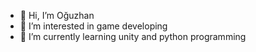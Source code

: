 - 👋 Hi, I’m Oğuzhan
- 👀 I’m interested in game developing
- 🌱 I’m currently learning unity and python programming


<!---
alduin53/alduin53 is a ✨ special ✨ repository because its `README.md` (this file) appears on your GitHub profile.
You can click the Preview link to take a look at your changes.
--->

